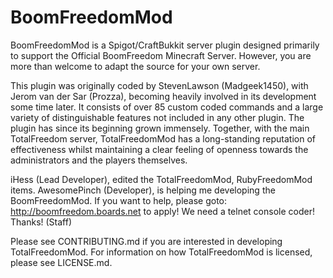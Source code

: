 # BoomFreedomMod
BoomFreedomMod is a Spigot/CraftBukkit server plugin designed primarily to support the Official BoomFreedom Minecraft Server. However, you are more than welcome to adapt the source for your own server.

This plugin was originally coded by StevenLawson (Madgeek1450), with Jerom van der Sar (Prozza), becoming heavily involved in its development some time later. It consists of over 85 custom coded commands and a large variety of distinguishable features not included in any other plugin. The plugin has since its beginning grown immensely. Together, with the main TotalFreedom server, TotalFreedomMod has a long-standing reputation of effectiveness whilst maintaining a clear feeling of openness towards the administrators and the players themselves. 

iHess (Lead Developer), edited the TotalFreedomMod, RubyFreedomMod items. AwesomePinch (Developer), is helping me developing the BoomFreedomMod. If you want to help, please goto: http://boomfreedom.boards.net to apply! We need a telnet console coder! Thanks! (Staff)

Please see CONTRIBUTING.md if you are interested in developing TotalFreedomMod. For information on how TotalFreedomMod is licensed, please see LICENSE.md.

